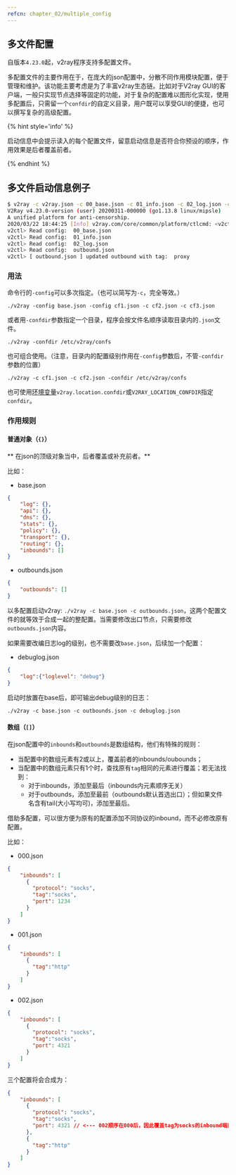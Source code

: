 ```yaml
---
refcn: chapter_02/multiple_config
---
```


## 多文件配置

自版本`4.23.0`起，v2ray程序支持多配置文件。

多配置文件的主要作用在于，在庞大的json配置中，分散不同作用模块配置，便于管理和维护。该功能主要考虑是为了丰富v2ray生态链。比如对于V2ray GUI的客户端，一般只实现节点选择等固定的功能，对于复杂的配置难以图形化实现，使用多配置后，只需留一个`confdir`的自定义目录，用户既可以享受GUI的便捷，也可以撰写复杂的高级配置。


{% hint style='info' %}

启动信息中会提示读入的每个配置文件，留意启动信息是否符合你预设的顺序，作用效果是后者覆盖前者。

{% endhint %}

## 多文件启动信息例子

```bash
$ v2ray -c v2ray.json -c 00_base.json -c 01_info.json -c 02_log.json -c outbound.json
V2Ray v4.23.0-version (user) 20200311-000000 (go1.13.8 linux/mipsle)
A unified platform for anti-censorship.
2020/03/22 18:44:25 [Info] v2ray.com/core/common/platform/ctlcmd: <v2ctl message>
v2ctl> Read config:  00_base.json
v2ctl> Read config:  01_info.json
v2ctl> Read config:  02_log.json
v2ctl> Read config:  outbound.json
v2ctl> [ outbound.json ] updated outbound with tag:  proxy
```

### 用法

命令行的`-config`可以多次指定。（也可以简写为`-c`，完全等效。）

```
./v2ray -config base.json -config cf1.json -c cf2.json -c cf3.json
```

或者用`-confdir`参数指定一个目录，程序会按文件名顺序读取目录内的`.json`文件。

```
./v2ray -confdir /etc/v2ray/confs
```

也可组合使用。（注意，目录内的配置级别作用在`-config`参数后，不管`-confdir`参数的位置）

```
./v2ray -c cf1.json -c cf2.json -confdir /etc/v2ray/confs 
```

也可使用[环境变量](env.md#confdir)`v2ray.location.confdir`或`V2RAY_LOCATION_CONFDIR`指定`confdir`。

### 作用规则

#### 普通对象（`{}`）

** 在json的顶级对象当中，后者覆盖或补充前者。**

比如：

* base.json
```json
{
    "log": {},
    "api": {},
    "dns": {},
    "stats": {},
    "policy": {},
    "transport": {},
    "routing": {},
    "inbounds": []
}
```

* outbounds.json
```json
{
    "outbounds": []
}
```

以多配置启动v2ray: `./v2ray -c base.json -c outbounds.json`，这两个配置文件的就等效于合成一起的整配置。当需要修改出口节点，只需要修改`outbounds.json`内容。

如果需要改编日志log的级别，也不需要改`base.json`，后续加一个配置：

* debuglog.json
```json
{
    "log":{"loglevel": "debug"}
}
```

启动时放置在base后，即可输出debug级别的日志：

`./v2ray -c base.json -c outbounds.json -c debuglog.json`


#### 数组（`[]`）

在json配置中的`inbounds`和`outbounds`是数组结构，他们有特殊的规则：

* 当配置中的数组元素有2或以上，覆盖前者的inbounds/oubounds；
* 当配置中的数组元素只有1个时，查找原有`tag`相同的元素进行覆盖；若无法找到：
  - 对于inbounds，添加至最后（inbounds内元素顺序无关）
  - 对于outbounds，添加至最前（outbounds默认首选出口）；但如果文件名含有tail(大小写均可)，添加至最后。

借助多配置，可以很方便为原有的配置添加不同协议的inbound，而不必修改原有配置。

比如：

* 000.json
```json
{
    "inbounds": [
      {
        "protocol": "socks",
        "tag":"socks",
        "port": 1234
      }
    ]
}
```

* 001.json
```json
{
    "inbounds": [
      {
        "tag":"http"
      }
    ]
}
```

* 002.json
```json
{
    "inbounds": [
      {
        "protocol": "socks",
        "tag":"socks",
        "port": 4321
      }
    ]
}
```

三个配置将会合成为：
```json
{
    "inbounds": [
      {
        "protocol": "socks",
        "tag":"socks",
        "port": 4321 // <--- 002顺序在000后，因此覆盖tag为socks的inbound端口为4321
      },
      {
        "tag":"http"
      }
    ]
}
```